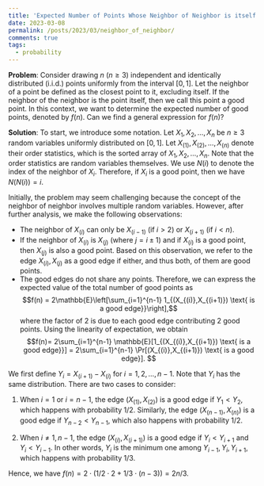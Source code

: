 ```yaml
---
title: 'Expected Number of Points Whose Neighbor of Neighbor is itself'
date: 2023-03-08
permalink: /posts/2023/03/neighbor_of_neighbor/
comments: true
tags:
  - probability
---
```


**Problem**: Consider drawing $n$ ($n \geq 3$) independent and identically distributed (i.i.d.) points uniformly from the interval $[0,1]$. Let the neighbor of a point be defined as the closest point to it, excluding itself. If the neighbor of the neighbor is the point itself, then we call this point a good point. In this context, we want to determine the expected number of good points, denoted by $f(n)$. Can we find a general expression for $f(n)$?


**Solution**: To start, we introduce some notation. Let $X_1,X_2,\dots,X_n$ be $n \geq 3$ random variables uniformly distributed on $[0,1]$. Let $X_{(1)},X_{(2)},\dots,X_{(n)}$ denote their order statistics, which is the sorted array of $X_1,X_2,\dots,X_n$. Note that the order statistics are random variables themselves. We use $N(i)$ to denote the index of the neighbor of $X_i$. Therefore, if $X_i$ is a good point, then we have $N(N(i))=i$.

Initially, the problem may seem challenging because the concept of the neighbor of neighbor involves multiple random variables. However, after further analysis, we make the following observations:

- The neighbor of $X_{(i)}$ can only be $X_{(i-1)}$ (if $i > 2$) or $X_{(i+1)}$ (if $i < n$).
- If the neighbor of $X_{(i)}$ is $X_{(j)}$ (where $j=i\pm 1$) and if $X_{(i)}$ is a good point, then $X_{(j)}$ is also a good point. Based on this observation, we refer to the edge ${X_{(i)},X_{(j)}}$ as a good edge if either, and thus both, of them are good points.
- The good edges do not share any points. Therefore, we can express the expected value of the total number of good points as $$f(n) = 2\mathbb{E}\left[\sum_{i=1}^{n-1} 1_{(X_{(i)},X_{(i+1)}) \text{ is a good edge}}\right],$$ where the factor of 2 is due to each good edge contributing 2 good points. Using the linearity of expectation, we obtain $$f(n)= 2\sum_{i=1}^{n-1} \mathbb{E}[1_{(X_{(i)},X_{(i+1)}) \text{ is a good edge}}] = 2\sum_{i=1}^{n-1} \Pr[(X_{(i)},X_{(i+1)}) \text{ is a good edge}]. $$

We first define $Y_i = X_{(i+1)} - X_{(i)}$ for $i=1,2,\dots,n-1$. Note that $Y_i$ has the same distribution. There are two cases to consider:

1. When $i=1$ or $i=n-1$, the edge $(X_{(1)},X_{(2)})$ is a good edge if $Y_1 < Y_2$, which happens with probability $1/2$. Similarly, the edge $(X_{(n-1)},X_{(n)})$ is a good edge if $Y_{n-2} < Y_{n-1}$, which also happens with probability $1/2$.

2. When $i\ne 1,n-1$, the edge $(X_{(i)},X_{(i+1)})$ is a good edge if $Y_i < Y_{i+1}$ and $Y_i < Y_{i-1}$. In other words, $Y_i$ is the minimum one among $Y_{i-1},Y_i,Y_{i+1}$, which happens with probability $1/3$.

Hence, we have $f(n) = 2\cdot ( 1/2\cdot 2 + 1/3\cdot (n-3))=2n/3$. 
